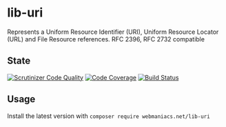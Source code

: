 # lib-uri
Represents a Uniform Resource Identifier (URI), Uniform Resource Locator (URL) and File Resource references. RFC 2396, RFC 2732 compatible

State
-----
[![Scrutinizer Code Quality](https://scrutinizer-ci.com/g/webmaniacs-net/lib-uri/badges/quality-score.png?b=master)](https://scrutinizer-ci.com/g/webmaniacs-net/lib-uri/?branch=master)
[![Code Coverage](https://scrutinizer-ci.com/g/webmaniacs-net/lib-uri/badges/coverage.png?b=master)](https://scrutinizer-ci.com/g/webmaniacs-net/lib-uri/?branch=master)
[![Build Status](https://scrutinizer-ci.com/g/webmaniacs-net/lib-uri/badges/build.png?b=master)](https://scrutinizer-ci.com/g/webmaniacs-net/lib-uri/build-status/master)


Usage
-----

Install the latest version with `composer require webmaniacs.net/lib-uri`
